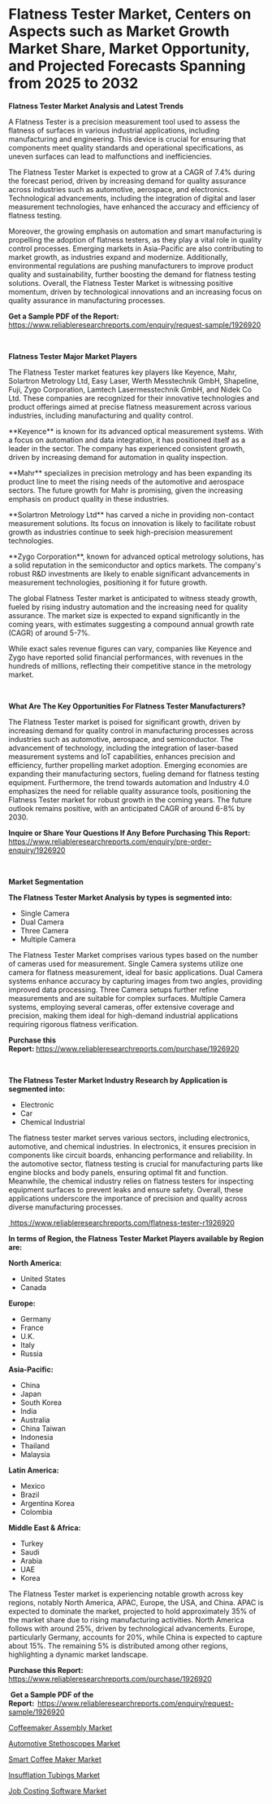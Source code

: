 <p><h1>Flatness Tester Market, Centers on Aspects such as Market Growth Market Share, Market Opportunity, and Projected Forecasts Spanning from 2025 to 2032</h1></p><p><strong>Flatness Tester Market Analysis and Latest Trends</strong></p>
<p><p>A Flatness Tester is a precision measurement tool used to assess the flatness of surfaces in various industrial applications, including manufacturing and engineering. This device is crucial for ensuring that components meet quality standards and operational specifications, as uneven surfaces can lead to malfunctions and inefficiencies.</p><p>The Flatness Tester Market is expected to grow at a CAGR of 7.4% during the forecast period, driven by increasing demand for quality assurance across industries such as automotive, aerospace, and electronics. Technological advancements, including the integration of digital and laser measurement technologies, have enhanced the accuracy and efficiency of flatness testing.</p><p>Moreover, the growing emphasis on automation and smart manufacturing is propelling the adoption of flatness testers, as they play a vital role in quality control processes. Emerging markets in Asia-Pacific are also contributing to market growth, as industries expand and modernize. Additionally, environmental regulations are pushing manufacturers to improve product quality and sustainability, further boosting the demand for flatness testing solutions. Overall, the Flatness Tester Market is witnessing positive momentum, driven by technological innovations and an increasing focus on quality assurance in manufacturing processes.</p></p>
<p><strong>Get a Sample PDF of the Report:&nbsp;</strong> <a href="https://www.reliableresearchreports.com/enquiry/request-sample/1926920?utm_campaign=13&utm_medium=2&utm_source=Github&utm_content=ia&utm_term=15012025&utm_id=flatness-tester">https://www.reliableresearchreports.com/enquiry/request-sample/1926920</a></p>
<p>&nbsp;</p>
<p><strong>Flatness Tester Major Market Players</strong></p>
<p><p>The Flatness Tester market features key players like Keyence, Mahr, Solartron Metrology Ltd, Easy Laser, Werth Messtechnik GmbH, Shapeline, Fuji, Zygo Corporation, Lamtech Lasermesstechnik GmbH, and Nidek Co Ltd. These companies are recognized for their innovative technologies and product offerings aimed at precise flatness measurement across various industries, including manufacturing and quality control.</p><p>**Keyence** is known for its advanced optical measurement systems. With a focus on automation and data integration, it has positioned itself as a leader in the sector. The company has experienced consistent growth, driven by increasing demand for automation in quality inspection.</p><p>**Mahr** specializes in precision metrology and has been expanding its product line to meet the rising needs of the automotive and aerospace sectors. The future growth for Mahr is promising, given the increasing emphasis on product quality in these industries.</p><p>**Solartron Metrology Ltd** has carved a niche in providing non-contact measurement solutions. Its focus on innovation is likely to facilitate robust growth as industries continue to seek high-precision measurement technologies.</p><p>**Zygo Corporation**, known for advanced optical metrology solutions, has a solid reputation in the semiconductor and optics markets. The company's robust R&D investments are likely to enable significant advancements in measurement technologies, positioning it for future growth.</p><p>The global Flatness Tester market is anticipated to witness steady growth, fueled by rising industry automation and the increasing need for quality assurance. The market size is expected to expand significantly in the coming years, with estimates suggesting a compound annual growth rate (CAGR) of around 5-7%. </p><p>While exact sales revenue figures can vary, companies like Keyence and Zygo have reported solid financial performances, with revenues in the hundreds of millions, reflecting their competitive stance in the metrology market.</p></p>
<p>&nbsp;</p>
<p><strong>What Are The Key Opportunities For Flatness Tester Manufacturers?</strong></p>
<p><p>The Flatness Tester market is poised for significant growth, driven by increasing demand for quality control in manufacturing processes across industries such as automotive, aerospace, and semiconductor. The advancement of technology, including the integration of laser-based measurement systems and IoT capabilities, enhances precision and efficiency, further propelling market adoption. Emerging economies are expanding their manufacturing sectors, fueling demand for flatness testing equipment. Furthermore, the trend towards automation and Industry 4.0 emphasizes the need for reliable quality assurance tools, positioning the Flatness Tester market for robust growth in the coming years. The future outlook remains positive, with an anticipated CAGR of around 6-8% by 2030.</p></p>
<p><strong>Inquire or Share Your Questions If Any Before Purchasing This Report:</strong> <a href="https://www.reliableresearchreports.com/enquiry/pre-order-enquiry/1926920?utm_campaign=13&utm_medium=2&utm_source=Github&utm_content=ia&utm_term=15012025&utm_id=flatness-tester">https://www.reliableresearchreports.com/enquiry/pre-order-enquiry/1926920</a></p>
<p>&nbsp;</p>
<p><strong>Market Segmentation</strong></p>
<p><strong>The Flatness Tester Market Analysis by types is segmented into:</strong></p>
<p><ul><li>Single Camera</li><li>Dual Camera</li><li>Three Camera</li><li>Multiple Camera</li></ul></p>
<p><p>The Flatness Tester Market comprises various types based on the number of cameras used for measurement. Single Camera systems utilize one camera for flatness measurement, ideal for basic applications. Dual Camera systems enhance accuracy by capturing images from two angles, providing improved data processing. Three Camera setups further refine measurements and are suitable for complex surfaces. Multiple Camera systems, employing several cameras, offer extensive coverage and precision, making them ideal for high-demand industrial applications requiring rigorous flatness verification.</p></p>
<p><strong>Purchase this Report:&nbsp;</strong><a href="https://www.reliableresearchreports.com/purchase/1926920?utm_campaign=13&utm_medium=2&utm_source=Github&utm_content=ia&utm_term=15012025&utm_id=flatness-tester">https://www.reliableresearchreports.com/purchase/1926920</a></p>
<p>&nbsp;</p>
<p><strong>The Flatness Tester Market Industry Research by Application is segmented into:</strong></p>
<p><ul><li>Electronic</li><li>Car</li><li>Chemical Industrial</li></ul></p>
<p><p>The flatness tester market serves various sectors, including electronics, automotive, and chemical industries. In electronics, it ensures precision in components like circuit boards, enhancing performance and reliability. In the automotive sector, flatness testing is crucial for manufacturing parts like engine blocks and body panels, ensuring optimal fit and function. Meanwhile, the chemical industry relies on flatness testers for inspecting equipment surfaces to prevent leaks and ensure safety. Overall, these applications underscore the importance of precision and quality across diverse manufacturing processes.</p></p>
<p><a href="https://www.reliableresearchreports.com/flatness-tester-r1926920?utm_campaign=13&utm_medium=2&utm_source=Github&utm_content=ia&utm_term=15012025&utm_id=flatness-tester">&nbsp;https://www.reliableresearchreports.com/flatness-tester-r1926920</a></p>
<p><strong>In terms of Region, the Flatness Tester Market Players available by Region are:</strong></p>
<p>
    <p> <strong> North America: </strong>
        <ul>
            <li>United States</li>
            <li>Canada</li>
        </ul>
        </p> 
    <p> <strong> Europe: </strong>
        <ul>
            <li>Germany</li>
            <li>France</li>
            <li>U.K.</li>
            <li>Italy</li>
            <li>Russia</li>
        </ul>
        </p> 
    <p> <strong> Asia-Pacific: </strong>
        <ul>
            <li>China</li>
            <li>Japan</li>
            <li>South Korea</li>
            <li>India</li>
            <li>Australia</li>
            <li>China Taiwan</li>
            <li>Indonesia</li>
            <li>Thailand</li>
            <li>Malaysia</li>
        </ul>
        </p> 
    <p> <strong> Latin America: </strong>
        <ul>
            <li>Mexico</li>
            <li>Brazil</li>
            <li>Argentina Korea</li>
            <li>Colombia</li>
        </ul>
        </p> 
    <p> <strong> Middle East & Africa: </strong>
        <ul>
            <li>Turkey</li>
            <li>Saudi</li>
            <li>Arabia</li>
            <li>UAE</li>
            <li>Korea</li>
        </ul>
    </p>
    </p>
<p><p>The Flatness Tester market is experiencing notable growth across key regions, notably North America, APAC, Europe, the USA, and China. APAC is expected to dominate the market, projected to hold approximately 35% of the market share due to rising manufacturing activities. North America follows with around 25%, driven by technological advancements. Europe, particularly Germany, accounts for 20%, while China is expected to capture about 15%. The remaining 5% is distributed among other regions, highlighting a dynamic market landscape.</p></p>
<p><strong>Purchase this Report: </strong><a href="https://www.reliableresearchreports.com/purchase/1926920?utm_campaign=13&utm_medium=2&utm_source=Github&utm_content=ia&utm_term=15012025&utm_id=flatness-tester">https://www.reliableresearchreports.com/purchase/1926920</a></p>
<p>&nbsp;<strong>Get a Sample PDF of the Report:&nbsp;&nbsp;</strong><a href="https://www.reliableresearchreports.com/enquiry/request-sample/1926920?utm_campaign=13&utm_medium=2&utm_source=Github&utm_content=ia&utm_term=15012025&utm_id=flatness-tester">https://www.reliableresearchreports.com/enquiry/request-sample/1926920</a></p>
<p><strong></strong></p>
<p><p><a href="https://github.com/GenaGaines34/Market-Research-Report-List-1/blob/main/coffeemaker-assembly-market.md?utm_campaign=13&utm_medium=2&utm_source=Github&utm_content=ia&utm_term=15012025&utm_id=flatness-tester">Coffeemaker Assembly Market</a></p><p><a href="https://github.com/yankimber90yankim/Market-Research-Report-List-1/blob/main/automotive-stethoscopes-market.md?utm_campaign=13&utm_medium=2&utm_source=Github&utm_content=ia&utm_term=15012025&utm_id=flatness-tester">Automotive Stethoscopes Market</a></p><p><a href="https://github.com/seanmcma708/Market-Research-Report-List-1/blob/main/smart-coffee-maker-market.md?utm_campaign=13&utm_medium=2&utm_source=Github&utm_content=ia&utm_term=15012025&utm_id=flatness-tester">Smart Coffee Maker Market</a></p><p><a href="https://github.com/edacruz6/Market-Research-Report-List-1/blob/main/insufflation-tubings-market.md?utm_campaign=13&utm_medium=2&utm_source=Github&utm_content=ia&utm_term=15012025&utm_id=flatness-tester">Insufflation Tubings Market</a></p><p><a href="https://github.com/princessbartram3/Market-Research-Report-List-1/blob/main/job-costing-software-market.md?utm_campaign=13&utm_medium=2&utm_source=Github&utm_content=ia&utm_term=15012025&utm_id=flatness-tester">Job Costing Software Market</a></p></p>